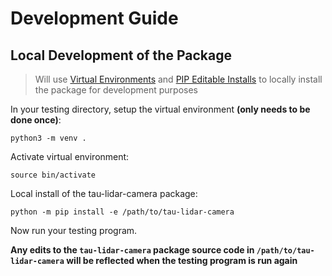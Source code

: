 # Development Guide

## Local Development of the Package

> Will use [Virtual Environments](https://docs.python.org/3/tutorial/venv.html) and [PIP Editable Installs](https://pip.pypa.io/en/latest/reference/pip_install/#editable-installs) to locally install the package for development purposes

In your testing directory, setup the virtual environment **(only needs to be done once)**:
```
python3 -m venv .
```

Activate virtual environment:
```
source bin/activate
```

Local install of the tau-lidar-camera package:
```
python -m pip install -e /path/to/tau-lidar-camera
```

Now run your testing program.

**Any edits to the `tau-lidar-camera` package source code in `/path/to/tau-lidar-camera` will be reflected when the testing program is run again**
